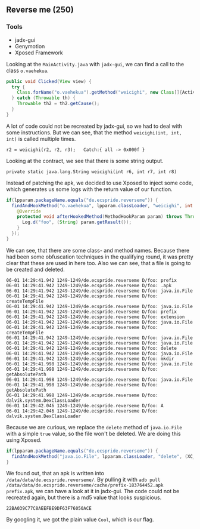 ## Reverse me (250)
### Tools
- jadx-gui
- Genymotion
- Xposed Framework

Looking at the `MainActivity.java` with `jadx-gui`, we can find a call to the class `o.vaehekua`.

```java
public void Clicked(View view) {
  try {
    Class.forName("o.vaehekua").getMethod("weicighi", new Class[]{Activity.class}).invoke(null, new Object[]{this});
  } catch (Throwable th) {
    Throwable th2 = th2.getCause();
  }
}
```

A lot of code could not be recreated by jadx-gui, so we had to deal with some instructions. But we can see, that the method `weicighi(int, int, int)` is called multiple times.

```
r2 = weicighi(r2, r2, r3);	 Catch:{ all -> 0x000f }
```

Looking at the contract, we see that there is some string output.
```
private static java.lang.String weicighi(int r6, int r7, int r8)
```

Instead of patching the apk, we decided to use Xposed to inject some code, which generates us some logs with the return value of our function.

```java
if(lpparam.packageName.equals("de.ecspride.reverseme")) {
  findAndHookMethod("o.vaehekua", lpparam.classLoader, "weicighi", int.class, int.class, int.class, new XC_MethodHook() {
    @Override
    protected void afterHookedMethod(MethodHookParam param) throws Throwable {
      Log.d("foo", (String) param.getResult());
    }
  });
}
```

We can see, that there are some class- and method names. Because there had been some obfuscation techniques in the qualifying round, it was pretty clear that these are used in here too. Also we can see, that a file is going to be created and deleted.
```
06-01 14:29:41.942 1249-1249/de.ecspride.reverseme D/foo: prefix
06-01 14:29:41.942 1249-1249/de.ecspride.reverseme D/foo: .apk
06-01 14:29:41.942 1249-1249/de.ecspride.reverseme D/foo: java.io.File
06-01 14:29:41.942 1249-1249/de.ecspride.reverseme D/foo: createTempFile
06-01 14:29:41.942 1249-1249/de.ecspride.reverseme D/foo: java.io.File
06-01 14:29:41.942 1249-1249/de.ecspride.reverseme D/foo: prefix
06-01 14:29:41.942 1249-1249/de.ecspride.reverseme D/foo: extension
06-01 14:29:41.942 1249-1249/de.ecspride.reverseme D/foo: java.io.File
06-01 14:29:41.942 1249-1249/de.ecspride.reverseme D/foo: createTempFile
06-01 14:29:41.942 1249-1249/de.ecspride.reverseme D/foo: java.io.File
06-01 14:29:41.942 1249-1249/de.ecspride.reverseme D/foo: java.io.File
06-01 14:29:41.942 1249-1249/de.ecspride.reverseme D/foo: delete
06-01 14:29:41.942 1249-1249/de.ecspride.reverseme D/foo: java.io.File
06-01 14:29:41.942 1249-1249/de.ecspride.reverseme D/foo: mkdir
06-01 14:29:41.998 1249-1249/de.ecspride.reverseme D/foo: java.io.File
06-01 14:29:41.998 1249-1249/de.ecspride.reverseme D/foo: getAbsolutePath
06-01 14:29:41.998 1249-1249/de.ecspride.reverseme D/foo: java.io.File
06-01 14:29:41.998 1249-1249/de.ecspride.reverseme D/foo: getAbsolutePath
06-01 14:29:41.998 1249-1249/de.ecspride.reverseme D/foo: dalvik.system.DexClassLoader
06-01 14:29:42.046 1249-1249/de.ecspride.reverseme D/foo: A
06-01 14:29:42.046 1249-1249/de.ecspride.reverseme D/foo: dalvik.system.DexClassLoader
```

Because we are curious, we replace the `delete` method of `java.io.File` with a simple `true` value, so the file won't be deleted. We are doing this using Xposed.

```java
if(lpparam.packageName.equals("de.ecspride.reverseme")) {
  findAndHookMethod("java.io.File", lpparam.classLoader, "delete", (XC_MethodReplacement)XC_MethodReplacement.returnConstant((Boolean)true));
}
```
We found out, that an apk is written into `/data/data/de.ecspride.reverseme/`. By pulling it with `adb pull /data/data/de.ecspride.reverseme/cache/prefix-183764452.apk prefix.apk`, we can have a look at it in jadx-gui. The code could not be recreated again, but there is a md5 value that looks suspicious.

```
22BA039C77C8AEEFBE9DF63F76050ACE
```

By googling it, we got the plain value `Cool`, which is our flag.

